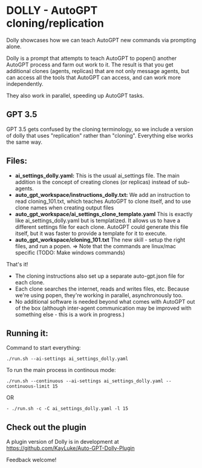 # DOLLY - AutoGPT cloning/replication

Dolly showcases how we can teach AutoGPT new commands via prompting alone.

Dolly is a prompt that attempts to teach AutoGPT to popen() another AutoGPT process and farm out work to it. The result is that you get additional clones (agents, replicas) that are not only message agents, but can access all the tools that AutoGPT can access, and can work more independently.

They also work in parallel, speeding up AutoGPT tasks.

## GPT 3.5

GPT 3.5 gets confused by the cloning terminology, so we include a version of dolly that uses "replication" rather than "cloning". Everything else works the same way.

## Files:

- **ai_settings_dolly.yaml:** This is the usual ai_settings file. The main addition is the concept of creating clones (or replicas) instead of sub-agents.
- **auto_gpt_workspace/instructions_dolly.txt:** We add an instruction to read cloning_101.txt, which teaches AutoGPT to clone itself, and to use clone names when creating output files
- **auto_gpt_workspace/ai_settings_clone_template.yaml** This is exactly like ai_settings_dolly.yaml but is templatized. It allows us to have a different settings file for each clone. AutoGPT could generate this file itself, but it was faster to provide a template for it to execute.
- **auto_gpt_workspace/cloning_101.txt** The new skill - setup the right files, and run a popen. => Note that the commands are linux/mac specific (TODO: Make windows commands)


That's it!
- The cloning instructions also set up a separate auto-gpt.json file for each clone.
- Each clone searches the internet, reads and writes files, etc. Because we're using popen, they're working in parallel, asynchronously too.
- No additional software is needed beyond what comes with AutoGPT out of the box (although inter-agent communication may be improved with something else - this is a work in progress.)

## Running it:

Command to start everything:

```
./run.sh --ai-settings ai_settings_dolly.yaml
```

To run the main process in continous mode: 

```
./run.sh --continuous --ai-settings ai_settings_dolly.yaml --continuous-limit 15
```

OR

```
- ./run.sh -c -C ai_settings_dolly.yaml -l 15
```

## Check out the plugin

A plugin version of Dolly is in development at https://github.com/KayLuke/Auto-GPT-Dolly-Plugin

Feedback welcome!